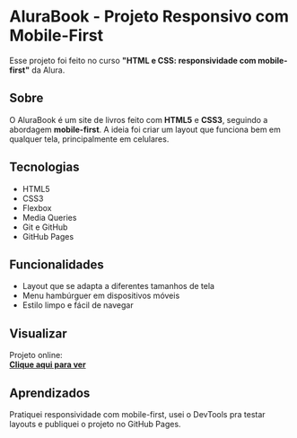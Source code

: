 # AluraBook - Projeto Responsivo com Mobile-First

Esse projeto foi feito no curso **"HTML e CSS: responsividade com mobile-first"** da Alura.

## Sobre

O AluraBook é um site de livros feito com **HTML5** e **CSS3**, seguindo a abordagem **mobile-first**. A ideia foi criar um layout que funciona bem em qualquer tela, principalmente em celulares.

## Tecnologias

- HTML5
- CSS3
- Flexbox
- Media Queries
- Git e GitHub
- GitHub Pages

## Funcionalidades

- Layout que se adapta a diferentes tamanhos de tela
- Menu hambúrguer em dispositivos móveis
- Estilo limpo e fácil de navegar

## Visualizar

Projeto online:  
[**Clique aqui para ver**](https://seuusuario.github.io/alurabook)

## Aprendizados

Pratiquei responsividade com mobile-first, usei o DevTools pra testar layouts e publiquei o projeto no GitHub Pages.

